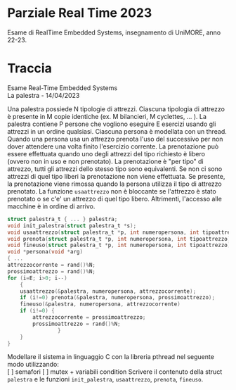 # Parziale Real Time 2023  
Esame di RealTime Embedded Systems, insegnamento di UniMORE, anno 22-23.  

# Traccia
Esame Real-Time Embedded Systems  
La palestra - 14/04/2023  

Una palestra possiede N tipologie di attrezzi. Ciascuna tipologia di attrezzo è presente in M copie identiche
(ex. M bilancieri, M cyclettes, ... ). La palestra contiene P persone che vogliono eseguire E esercizi usando gli
attrezzi in un ordine qualsiasi. Ciascuna persona è modellata con un thread.
Quando una persona usa un attrezzo prenota l'uso del successivo per non dover attendere una volta finito l'esercizio corrente.
La prenotazione può essere effettuata quando uno degli attrezzi del tipo richiesto è libero (ovvero non in uso
e non prenotato). La prenotazione è "per tipo" di attrezzo, tutti gli attrezzi dello stesso tipo sono equivalenti.
Se non ci sono attrezzi di quel tipo liberi la prenotazione non viene effettuata. Se presente, la prenotazione
viene rimossa quando la persona utilizza il tipo di attrezzo prenotato.
La funzione `usaattrezzo` non è bloccante se l'attrezzo è stato prenotato o se c'e' un attrezzo di quel tipo
libero.
Altrimenti, l'accesso alle macchine è in ordine di arrivo.
```c
struct palestra_t { ... } palestra;
void init_palestra(struct palestra_t *s);
void usaattrezzo(struct palestra_t *p, int numeropersona, int tipoattrezzo);
void prenota(struct palestra_t *p, int numeropersona, int tipoattrezzo);
void fineuso(struct palestra_t *p, int numeropersona, int tipoattrezzo);
void *persona(void *arg)
{ ...
attrezzocorrente = rand()%N;
prossimoattrezzo = rand()%N;
for (i=E; i>0; i--)
    {
    usaattrezzo(&palestra, numeropersona, attrezzocorrente);
    if (i!=0) prenota(&palestra, numeropersona, prossimoattrezzo);
    fineuso(&palestra, numeropersona, attrezzocorrente)
    if (i!=0) {
        attrezzocorrente = prossimoattrezzo;
        prossimoattrezzo = rand()%N;
                }
    }
}
```
Modellare il sistema in linguaggio C con la libreria pthread nel seguente modo utilizzando:  
[ ] semafori [ ] mutex + variabili condition
Scrivere il contenuto della struct `palestra` e le funzioni `init_palestra`, `usaattrezzo`, `prenota`,
`fineuso`.